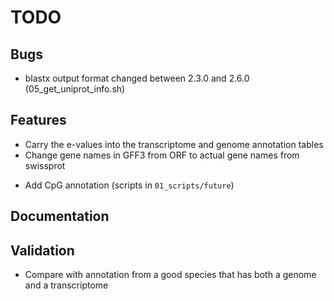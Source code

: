 # TODO

## Bugs
* blastx output format changed between 2.3.0 and 2.6.0 (05_get_uniprot_info.sh)

## Features
* Carry the e-values into the transcriptome and genome annotation tables
* Change gene names in GFF3 from ORF to actual gene names from swissprot
- Add CpG annotation (scripts in `01_scripts/future`)

## Documentation

## Validation
- Compare with annotation from a good species that has both a genome and a
  transcriptome

